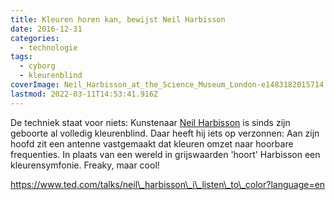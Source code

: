 ```yaml
---
title: Kleuren horen kan, bewijst Neil Harbisson
date: 2016-12-31
categories:
  - technologie
tags:
  - cyborg
  - kleurenblind
coverImage: Neil_Harbisson_at_the_Science_Museum_London-e1483182015714.jpg
lastmod: 2022-03-11T14:53:41.916Z
---
```


De techniek staat voor niets: Kunstenaar [Neil Harbisson](https://en.wikipedia.org/wiki/Neil_Harbisson) is sinds zijn geboorte al volledig kleurenblind. Daar heeft hij iets op verzonnen: Aan zijn hoofd zit een antenne vastgemaakt dat kleuren omzet naar hoorbare frequenties. In plaats van een wereld in grijswaarden 'hoort' Harbisson een kleurensymfonie. Freaky, maar cool!

https://www.ted.com/talks/neil\_harbisson\_i\_listen\_to\_color?language=en
